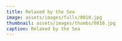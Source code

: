 ```yaml
---
title: Relaxed by the Sea
image: assets/images/fulls/0010.jpg
thumbnail: assets/images/thumbs/0010.jpg
caption: Relaxed by the Sea
---
```

